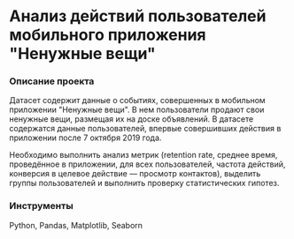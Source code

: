# Анализ действий пользователей мобильного приложения "Ненужные вещи"

### Описание проекта

Датасет содержит данные о событиях, совершенных в мобильном приложении "Ненужные вещи". В нем пользователи продают свои ненужные вещи, размещая их на доске объявлений.
В датасете содержатся данные пользователей, впервые совершивших действия в приложении после 7 октября 2019 года.

Необходимо выполнить анализ метрик (retention rate, среднее время, проведённое в приложении, для всех пользователей, частота действий, конверсия в целевое действие — просмотр контактов), выделить группы пользователей и выполнить проверку статистических гипотез.

### Инструменты

Python, Pandas, Matplotlib, Seaborn
